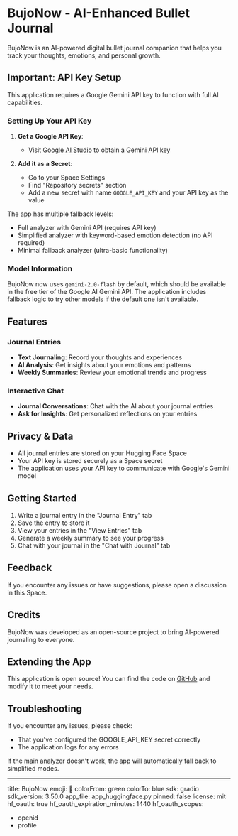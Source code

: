 # BujoNow - AI-Enhanced Bullet Journal

BujoNow is an AI-powered digital bullet journal companion that helps you track your thoughts, emotions, and personal growth.

## Important: API Key Setup

This application requires a Google Gemini API key to function with full AI capabilities.

### Setting Up Your API Key

1. **Get a Google API Key**:
   - Visit [Google AI Studio](https://ai.google.dev/) to obtain a Gemini API key

2. **Add it as a Secret**:
   - Go to your Space Settings
   - Find "Repository secrets" section
   - Add a new secret with name `GOOGLE_API_KEY` and your API key as the value

The app has multiple fallback levels:
- Full analyzer with Gemini API (requires API key)
- Simplified analyzer with keyword-based emotion detection (no API required)
- Minimal fallback analyzer (ultra-basic functionality)

### Model Information

BujoNow now uses `gemini-2.0-flash` by default, which should be available in the free tier of the Google AI Gemini API. The application includes fallback logic to try other models if the default one isn't available.

## Features

### Journal Entries
- **Text Journaling**: Record your thoughts and experiences
- **AI Analysis**: Get insights about your emotions and patterns
- **Weekly Summaries**: Review your emotional trends and progress

### Interactive Chat
- **Journal Conversations**: Chat with the AI about your journal entries
- **Ask for Insights**: Get personalized reflections on your entries

## Privacy & Data

- All journal entries are stored on your Hugging Face Space
- Your API key is stored securely as a Space secret
- The application uses your API key to communicate with Google's Gemini model

## Getting Started

1. Write a journal entry in the "Journal Entry" tab
2. Save the entry to store it
3. View your entries in the "View Entries" tab
4. Generate a weekly summary to see your progress
5. Chat with your journal in the "Chat with Journal" tab

## Feedback

If you encounter any issues or have suggestions, please open a discussion in this Space.

## Credits

BujoNow was developed as an open-source project to bring AI-powered journaling to everyone.

## Extending the App

This application is open source! You can find the code on [GitHub](https://github.com/yourusername/BujoNow) and modify it to meet your needs.

## Troubleshooting

If you encounter any issues, please check:
- That you've configured the GOOGLE_API_KEY secret correctly
- The application logs for any errors

If the main analyzer doesn't work, the app will automatically fall back to simplified modes.

---

title: BujoNow
emoji: 📔
colorFrom: green
colorTo: blue
sdk: gradio
sdk_version: 3.50.0
app_file: app_huggingface.py
pinned: false
license: mit
hf_oauth: true
hf_oauth_expiration_minutes: 1440
hf_oauth_scopes:
  - openid
  - profile

